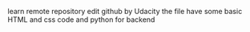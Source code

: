 learn remote repository edit github
by Udacity
the file have some basic HTML and css code
and python for backend 